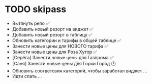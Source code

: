 # TODO skipass

* Вытянуть репо ✅
* Добавить новый резорт на виджет ✅
* Добавить новый резорт в таблицу ✅
* Обновить категории и тарифы в общей таблице ✅
* Занести новые цены для НОВОГО тарифа ✅
* Занести новые цены для Роза Хутор ✅
* [Серёга] Занести новые цены для Газпрома ✅
* [Саня] Занести новые цены для Горки Город 🕗
* Обновить соответсвия категорий, чтобы заработал виджет ...
* Идти спать ...